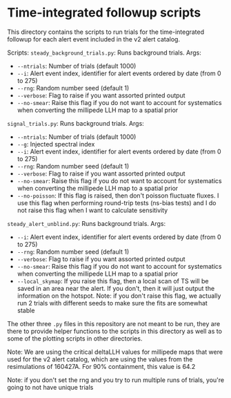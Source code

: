 # Time-integrated followup scripts

This directory contains the scripts to run trials for the time-integrated followup for each alert event included in the v2 alert catalog. 

Scripts:
`steady_background_trials.py`: Runs background trials. Args:
* `--ntrials`: Number of trials (default 1000)
* `--i`: Alert event index, identifier for alert events ordered by date (from 0 to 275)
* `--rng`: Random number seed (default 1)
* `--verbose`: Flag to raise if you want assorted printed output
* `--no-smear`: Raise this flag if you do not want to account for systematics when converting the millipede LLH map to a spatial prior

`signal_trials.py`: Runs background trials. Args:
* `--ntrials`: Number of trials (default 1000)
* `--g`: Injected spectral index 
* `--i`: Alert event index, identifier for alert events ordered by date (from 0 to 275)
* `--rng`: Random number seed (default 1)
* `--verbose`: Flag to raise if you want assorted printed output
* `--no-smear`: Raise this flag if you do not want to account for systematics when converting the millipede LLH map to a spatial prior
* `--no-poisson`: If this flag is raised, then don't poisson fluctuate fluxes. I use this flag when performing round-trip tests (ns-bias tests) and I do not raise this flag when I want to calculate sensitivity

`steady_alert_unblind.py`: Runs background trials. Args:
* `--i`: Alert event index, identifier for alert events ordered by date (from 0 to 275)
* `--rng`: Random number seed (default 1)
* `--verbose`: Flag to raise if you want assorted printed output
* `--no-smear`: Raise this flag if you do not want to account for systematics when converting the millipede LLH map to a spatial prior
* `--local_skymap`: If you raise this flag, then a local scan of TS will be saved in an area near the alert. If you don't, then it will just output the information on the hotspot. Note: if you don't raise this flag, we actually run 2 trials with different seeds to make sure the fits are somewhat stable

The other three `.py` files in this repository are not meant to be run, they are there to provide helper functions to the scripts in this directory as well as to some of the plotting scripts in other directories. 

Note: We are using the critical deltaLLH values for millipede maps that were used for the v2 alert catalog, which are using the values from the resimulations of 160427A. For 90% containment, this value is 64.2

Note: if you don't set the rng and you try to run multiple runs of trials, you're going to not have unique trials
